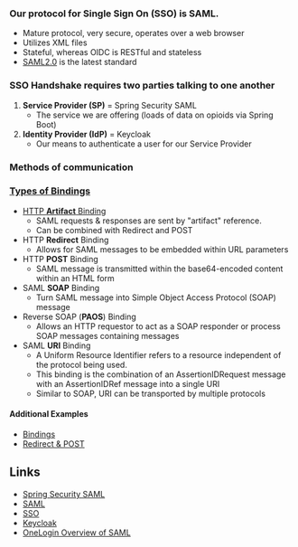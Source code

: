 ### Our protocol for Single Sign On (SSO) is SAML. 
- Mature protocol, very secure, operates over a web browser
- Utilizes XML files 
- Stateful, whereas OIDC is RESTful and stateless  
- [SAML2.0](https://docs.oasis-open.org/security/saml/v2.0/saml-profiles-2.0-os.pdf "SAMLv2.0 Docs") is the latest standard

### SSO Handshake requires two parties talking to one another
1. **Service Provider (SP)** = Spring Security SAML  
   - The service we are offering (loads of data on opioids via Spring Boot)  
2. **Identity Provider (IdP)** = Keycloak
   - Our means to authenticate a user for our Service Provider

### Methods of communication

### [Types of Bindings](https://docs.oasis-open.org/security/saml/v2.0/saml-bindings-2.0-os.pdf "SAML2.0 Docs") 
- [HTTP **Artifact** Binding](https://everything1know.wordpress.com/2019/02/19/saml-2-0-artifact-binding/ "Explanation")  
   * SAML requests & responses are sent by "artifact" reference. 
   * Can be combined with Redirect and POST 
- HTTP **Redirect** Binding  
   * Allows for SAML messages to be embedded within URL parameters
- HTTP **POST** Binding  
   * SAML message is transmitted within the base64-encoded content within an HTML form
- SAML **SOAP** Binding  
   * Turn SAML message into Simple Object Access Protocol (SOAP) message  
- Reverse SOAP (**PAOS**) Binding  
   * Allows an HTTP requestor to act as a SOAP responder or process SOAP messages containing messages  
- SAML **URI** Binding  
   * A Uniform Resource Identifier refers to a resource independent of the protocol being used.
   * This binding is the combination of an AssertionIDRequest message with an AssertionIDRef message into a single URI
   * Similar to SOAP, URI can be transported by multiple protocols
   
#### Additional Examples 
- [Bindings](http://blog.pistolstar.us/blog/2012/12/14/security-assertion-markup-language-saml-bindings-explained/ "6 types")
- [Redirect & POST](https://www.samltool.com/generic_sso_req.php "Authentication Request")


## Links  
- [Spring Security SAML](https://projects.spring.io/spring-security-saml/)  
- [SAML](https://en.wikipedia.org/wiki/Security_Assertion_Markup_Language "Security Assertion Markup Language")  
- [SSO](https://en.wikipedia.org/wiki/Single_sign-on "Single Sign On")  
- [Keycloak](https://www.keycloak.org)  
- [OneLogin Overview of SAML](https://developers.onelogin.com/saml)  
